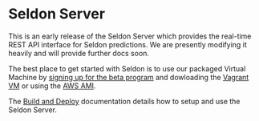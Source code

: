 # Seldon Server

This is an early release of the Seldon Server which provides the real-time REST API interface for Seldon predictions. We are presently modifying it heavily and will provide further docs soon.

The best place to get started with Seldon is to use our packaged Virtual Machine by [signing up for the beta program](http://www.seldon.io/open-source) and dowloading the [Vagrant VM](http://docs.seldon.io/vm.html) or using the [AWS AMI](http://docs.seldon.io/vm-aws.html).

The [Build and Deploy](http://docs.seldon.io/build-and-deploy-intro.html) documentation details how to setup and use the Seldon Server.

